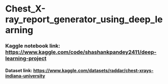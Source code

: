 # Chest_X-ray_report_generator_using_deep_learning

### Kaggle notebook link: https://www.kaggle.com/code/shashankpandey2411/deep-learning-project
#### Dataset link: https://www.kaggle.com/datasets/raddar/chest-xrays-indiana-university
